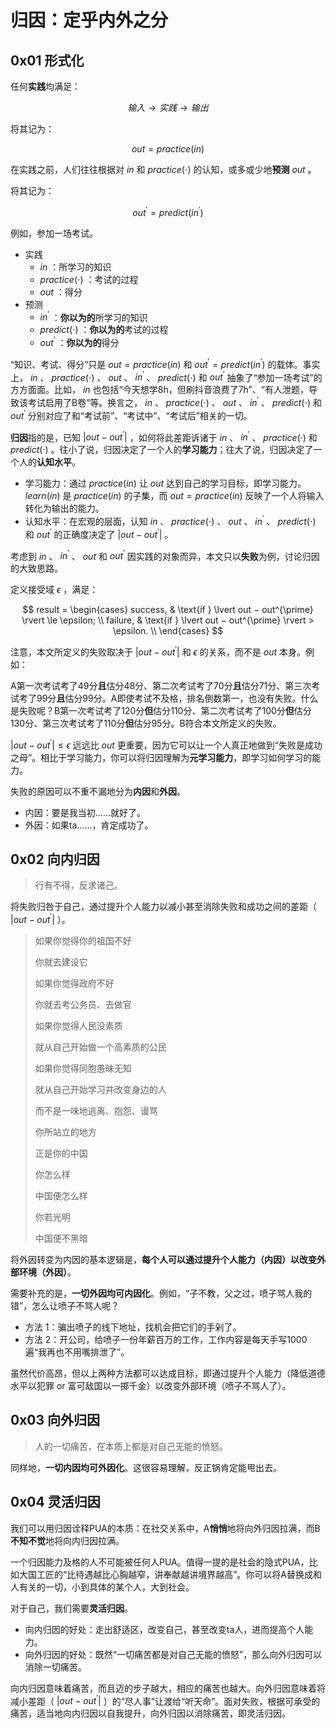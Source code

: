 # 归因：定乎内外之分

## 0x01 形式化

任何**实践**均满足：

$$
输入 \rightarrow 实践 \rightarrow 输出
$$

将其记为：

$$
out = practice(in)
$$

在实践之前，人们往往根据对 $in$ 和 $practice(\cdot)$ 的认知，或多或少地**预测** $out$ 。

将其记为：

$$
out^{\prime} = predict(in^{\prime})
$$

例如，参加一场考试。

- 实践
  - $in$ ：所学习的知识
  - $practice(\cdot)$ ：考试的过程
  - $out$ ：得分
- 预测
  - $in^{\prime}$ ：**你以为的**所学习的知识
  - $predict(\cdot)$ ：**你以为的**考试的过程
  - $out^{\prime}$ ：**你以为的**得分

“知识、考试、得分”只是 $out = practice(in)$ 和 $out^{\prime} = predict(in^{\prime})$ 的载体。事实上， $in$ 、 $practice(\cdot)$ 、 $out$ 、 $in^{\prime}$ 、 $predict(\cdot)$ 和 $out^{\prime}$ 抽象了“参加一场考试”的方方面面。比如， $in$ 也包括“今天想学8h，但刷抖音浪费了7h”、“有人泄题，导致该考试启用了B卷”等。换言之， $in$ 、 $practice(\cdot)$ 、 $out$ 、 $in^{\prime}$ 、 $predict(\cdot)$ 和 $out^{\prime}$ 分别对应了和“考试前”、“考试中”、“考试后”相关的一切。

**归因**指的是，已知 $\lvert out − out^{\prime} \rvert$ ，如何将此差距诉诸于 $in$ 、 $in^{\prime}$ 、 $practice(·)$ 和 $predict(·)$ 。往小了说，归因决定了一个人的**学习能力**；往大了说，归因决定了一个人的**认知水平**。

- 学习能力：通过 $practice(in)$ 让 $out$ 达到自己的学习目标，即学习能力。 $learn(in)$ 是 $practice(in)$ 的子集，而 $out = practice(in)$ 反映了一个人将输入转化为输出的能力。
- 认知水平：在宏观的层面，认知 $in$ 、 $practice(\cdot)$ 、 $out$ 、 $in^{\prime}$ 、 $predict(\cdot)$ 和 $out^{\prime}$ 的正确度决定了 $\lvert out − out^{\prime} \rvert$ 。

考虑到 $in$ 、 $in^{\prime}$ 、 $out$ 和 $out^{\prime}$ 因实践的对象而异，本文只以**失败**为例，讨论归因的大致思路。

定义接受域 $\epsilon$ ，满足：

$$
result =
\begin{cases}
success, & \text{if } \lvert out − out^{\prime} \rvert \le \epsilon; \\
failure, & \text{if } \lvert out − out^{\prime} \rvert > \epsilon. \\
\end{cases}
$$

注意，本文所定义的失败取决于 $\lvert out − out^{\prime} \rvert$ 和 $\epsilon$ 的关系，而不是 $out$ 本身。例如：

A第一次考试考了49分**且**估分48分、第二次考试考了70分**且**估分71分、第三次考试考了99分**且**估分99分。A即使考试不及格，排名倒数第一，也没有失败。什么是失败呢？B第一次考试考了120分**但**估分110分、第二次考试考了100分**但**估分130分、第三次考试考了110分**但**估分95分。B符合本文所定义的失败。

$\lvert out − out^{\prime} \rvert \le \epsilon$ 远远比 $out$ 更重要，因为它可以让一个人真正地做到“失败是成功之母”。相比于学习能力，你可以将归因理解为**元学习能力**，即学习如何学习的能力。

失败的原因可以不重不漏地分为**内因**和**外因**。

- 内因：要是我当初……就好了。
- 外因：如果ta……，肯定成功了。

## 0x02 向内归因

> 行有不得，反求诸己。

将失败归咎于自己，通过提升个人能力以减小甚至消除失败和成功之间的差距（ $\lvert out − out^{\prime} \rvert$ ）。

> 如果你觉得你的祖国不好
>
> 你就去建设它
>
> 如果你觉得政府不好
>
> 你就去考公务员、去做官
>
> 如果你觉得人民没素质
>
> 就从自己开始做一个高素质的公民
>
> 如果你觉得同胞愚昧无知
>
> 就从自己开始学习并改变身边的人
>
> 而不是一味地逃离、抱怨、谩骂
>
> 你所站立的地方
>
> 正是你的中国
>
> 你怎么样
>
> 中国便怎么样
>
> 你若光明
>
> 中国便不黑暗

将外因转变为内因的基本逻辑是，**每个人可以通过提升个人能力（内因）以改变外部环境（外因）**。

需要补充的是，**一切外因均可内因化**。例如，“子不教，父之过，喷子骂人我的错”，怎么让喷子不骂人呢？

- 方法 1：骗出喷子的线下地址，找机会把它们的手剁了。
- 方法 2：开公司，给喷子一份年薪百万的工作，工作内容是每天手写1000遍“我再也不用嘴排泄了”。

虽然代价高昂，但以上两种方法都可以达成目标，即通过提升个人能力（降低道德水平以犯罪 or 富可敌国以一掷千金）以改变外部环境（喷子不骂人了）。

## 0x03 向外归因

> 人的一切痛苦，在本质上都是对自己无能的愤怒。

同样地，**一切内因均可外因化**。这很容易理解，反正锅肯定能甩出去。

## 0x04 灵活归因

我们可以用归因诠释PUA的本质：在社交关系中，A**悄悄**地将向外归因拉满，而B**不知不觉**地将向内归因拉满。

一个归因能力及格的人不可能被任何人PUA。值得一提的是社会的隐式PUA，比如大国工匠的“比待遇越比心胸越窄，讲奉献越讲境界越高”。你可以将A替换成和人有关的一切，小到具体的某个人，大到社会。

对于自己，我们需要**灵活归因**。

- 向内归因的好处：走出舒适区，改变自己，甚至改变ta人，进而提高个人能力。
- 向外归因的好处：既然“一切痛苦都是对自己无能的愤怒”，那么向外归因可以消除一切痛苦。

向内归因意味着痛苦，而且迈的步子越大，相应的痛苦也越大。向外归因意味着将减小差距（ $\lvert out − out^{\prime} \rvert$ ）的“尽人事”让渡给“听天命”。面对失败，根据可承受的痛苦，适当地向内归因以自我提升，向外归因以消除痛苦，即灵活归因。
